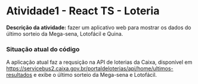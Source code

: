 # Atividade1 - React TS - Loteria

__Descrição da atividade:__ fazer um aplicativo web para mostrar os dados do último sorteio da Mega-sena, Lotofácil e Quina.

### Situação atual do código

A aplicação atual faz a requsição na API de loterias da Caixa, disponível em 
https://servicebus2.caixa.gov.br/portaldeloterias/api/home/ultimos-resultados e exibe o último sorteio da Mega-sena e Lotofácil.




